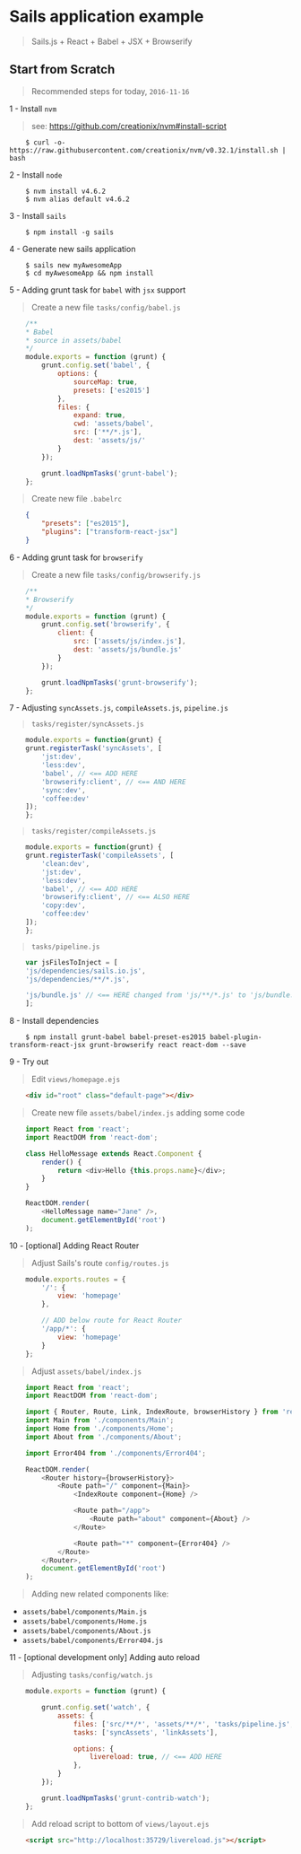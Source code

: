 # Sails application example

 > Sails.js + React + Babel + JSX + Browserify

## Start from Scratch

> Recommended steps for today, `2016-11-16`

1 - Install `nvm`

> see: https://github.com/creationix/nvm#install-script

```
    $ curl -o- https://raw.githubusercontent.com/creationix/nvm/v0.32.1/install.sh | bash
```

2 - Install `node`

```
    $ nvm install v4.6.2
    $ nvm alias default v4.6.2
```

3 - Install `sails`

```
    $ npm install -g sails
```

4 - Generate new sails application

```
    $ sails new myAwesomeApp
    $ cd myAwesomeApp && npm install
```

5 - Adding grunt task for `babel` with `jsx` support

> Create a new file `tasks/config/babel.js`

```javascript
    /**
    * Babel
    * source in assets/babel
    */ 
    module.exports = function (grunt) {
        grunt.config.set('babel', {
            options: {
                sourceMap: true,
                presets: ['es2015']
            },
            files: {
                expand: true,
                cwd: 'assets/babel',
                src: ['**/*.js'],
                dest: 'assets/js/'
            }
        });

        grunt.loadNpmTasks('grunt-babel');
    };
```

> Create new file `.babelrc`

```json
    {
        "presets": ["es2015"],
        "plugins": ["transform-react-jsx"]
    }
```

6 - Adding grunt task for `browserify`

> Create a new file `tasks/config/browserify.js`

```javascript
    /**
    * Browserify
    */
    module.exports = function (grunt) {
        grunt.config.set('browserify', {
            client: {
                src: ['assets/js/index.js'],
                dest: 'assets/js/bundle.js'
            }
        });

        grunt.loadNpmTasks('grunt-browserify');
    };
```

7 - Adjusting `syncAssets.js`, `compileAssets.js`, `pipeline.js`

> `tasks/register/syncAssets.js`

```javascript
    module.exports = function(grunt) {
    grunt.registerTask('syncAssets', [
        'jst:dev',
        'less:dev',
        'babel', // <== ADD HERE 
        'browserify:client', // <== AND HERE
        'sync:dev',
        'coffee:dev'
    ]);
    };
```

> `tasks/register/compileAssets.js`

```javascript
    module.exports = function(grunt) {
    grunt.registerTask('compileAssets', [
        'clean:dev',
        'jst:dev',
        'less:dev',
        'babel', // <== ADD HERE
        'browserify:client', // <== ALSO HERE
        'copy:dev',
        'coffee:dev'
    ]);
    };
```

> `tasks/pipeline.js`

```javascript
    var jsFilesToInject = [
    'js/dependencies/sails.io.js',
    'js/dependencies/**/*.js',

    'js/bundle.js' // <== HERE changed from 'js/**/*.js' to 'js/bundle.js' 
    ];

```

8 - Install dependencies

```
    $ npm install grunt-babel babel-preset-es2015 babel-plugin-transform-react-jsx grunt-browserify react react-dom --save
```

9 - Try out

> Edit `views/homepage.ejs`

```html
    <div id="root" class="default-page"></div>
```

> Create new file `assets/babel/index.js` adding some code

```javascript
    import React from 'react';
    import ReactDOM from 'react-dom';

    class HelloMessage extends React.Component {
        render() {
            return <div>Hello {this.props.name}</div>;
        }
    }

    ReactDOM.render(
        <HelloMessage name="Jane" />, 
        document.getElementById('root')
    );
```

10 - [optional] Adding React Router

> Adjust Sails's route `config/routes.js`

```javascript
    module.exports.routes = {
        '/': {
            view: 'homepage'
        },

        // ADD below route for React Router
        '/app/*': {
            view: 'homepage'
        }
    };
```

> Adjust `assets/babel/index.js`

```javascript
    import React from 'react';
    import ReactDOM from 'react-dom';

    import { Router, Route, Link, IndexRoute, browserHistory } from 'react-router';
    import Main from './components/Main';
    import Home from './components/Home';
    import About from './components/About';

    import Error404 from './components/Error404';

    ReactDOM.render(
        <Router history={browserHistory}>
            <Route path="/" component={Main}>
                <IndexRoute component={Home} />

                <Route path="/app">
                    <Route path="about" component={About} />
                </Route>

                <Route path="*" component={Error404} />
            </Route>
        </Router>, 
        document.getElementById('root')
    );
```

> Adding new related components like:

- `assets/babel/components/Main.js`
- `assets/babel/components/Home.js`
- `assets/babel/components/About.js`
- `assets/babel/components/Error404.js`

11 - [optional development only] Adding auto reload

> Adjusting `tasks/config/watch.js`

```javascript
    module.exports = function (grunt) {

        grunt.config.set('watch', {
            assets: {
                files: ['src/**/*', 'assets/**/*', 'tasks/pipeline.js', '!**/node_modules/**'],
                tasks: ['syncAssets', 'linkAssets'],

                options: {
                    livereload: true, // <== ADD HERE
                },
            }
        });

        grunt.loadNpmTasks('grunt-contrib-watch');
    };
```
> Add reload script to bottom of `views/layout.ejs`

```html
    <script src="http://localhost:35729/livereload.js"></script>
```
